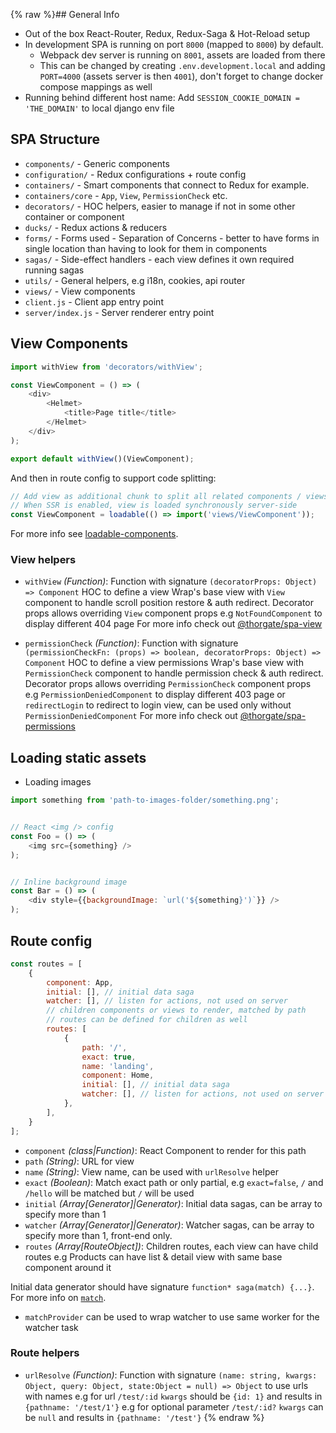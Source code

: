 {% raw %}## <a name="general"></a>General Info

- Out of the box React-Router, Redux, Redux-Saga & Hot-Reload setup
- In development SPA is running on port `8000` (mapped to `8000`) by default.
    - Webpack dev server is running on `8001`, assets are loaded from there
    - This can be changed by creating `.env.development.local` and adding `PORT=4000` (assets server is then `4001`),
      don't forget to change docker compose mappings as well
- Running behind different host name: Add `SESSION_COOKIE_DOMAIN = 'THE_DOMAIN'` to local django env file


## <a name="structure"></a>SPA Structure

* `components/` - Generic components
* `configuration/` - Redux configurations + route config
* `containers/` - Smart components that connect to Redux for example.
* `containers/core` - `App`, `View`, `PermissionCheck` etc.
* `decorators/` - HOC helpers, easier to manage if not in some other container or component
* `ducks/` - Redux actions & reducers
* `forms/` - Forms used - Separation of Concerns - better to have forms in single location than having to look for them in components
* `sagas/` - Side-effect handlers - each view defines it own required running sagas
* `utils/` - General helpers, e.g i18n, cookies, api router
* `views/` - View components
* `client.js` - Client app entry point
* `server/index.js` - Server renderer entry point


## <a name="viewComponents"></a>View Components

```js
import withView from 'decorators/withView';

const ViewComponent = () => (
    <div>
        <Helmet>
            <title>Page title</title>
        </Helmet>
    </div>
);

export default withView()(ViewComponent);
```

And then in route config to support code splitting:

```js
// Add view as additional chunk to split all related components / views in to separate chunk
// When SSR is enabled, view is loaded synchronously server-side
const ViewComponent = loadable(() => import('views/ViewComponent'));
```

For more info see [loadable-components](https://github.com/smooth-code/loadable-components).


### View helpers
- ``withView`` *(Function)*: Function with signature `(decoratorProps: Object) => Component` HOC to define a view
                             Wrap's base view with `View` component to handle scroll position restore & auth redirect.
                             Decorator props allows overriding `View` component props e.g `NotFoundComponent` to display different 404 page
                             For more info check out [@thorgate/spa-view](https://github.com/thorgate/tg-spa-utils/tree/master/packages/view)

- ``permissionCheck`` *(Function)*: Function with signature `(permissionCheckFn: (props) => boolean, decoratorProps: Object) => Component` HOC to define a view permissions
                             Wrap's base view with `PermissionCheck` component to handle permission check & auth redirect.
                             Decorator props allows overriding `PermissionCheck` component props
                             e.g `PermissionDeniedComponent` to display different 403 page or
                             `redirectLogin` to redirect to login view, can be used only without `PermissionDeniedComponent`
                             For more info check out [@thorgate/spa-permissions](https://github.com/thorgate/tg-spa-utils/tree/master/packages/permissions)


## Loading static assets

 - Loading images
 
```js
import something from 'path-to-images-folder/something.png';


// React <img /> config
const Foo = () => (
    <img src={something} />
);


// Inline background image
const Bar = () => (
    <div style={{backgroundImage: `url('${something}')`}} />
);

```                             


## <a name="routeConfig"></a>Route config

```js
const routes = [
    {
        component: App,
        initial: [], // initial data saga
        watcher: [], // listen for actions, not used on server
        // children components or views to render, matched by path
        // routes can be defined for children as well
        routes: [
            {
                path: '/',
                exact: true,
                name: 'landing',
                component: Home,
                initial: [], // initial data saga
                watcher: [], // listen for actions, not used on server
            },         
        ],
    }
];
```

- ``component`` *(class|Function)*: React Component to render for this path
- ``path`` *(String)*: URL for view
- ``name`` *(String)*: View name, can be used with `urlResolve` helper
- ``exact`` *(Boolean)*: Match exact path or only partial, e.g `exact=false`, `/` and `/hello` will be matched but `/` will be used
- ``initial`` *(Array[Generator]|Generator)*: Initial data sagas, can be array to specify more than 1
- ``watcher`` *(Array[Generator]|Generator)*: Watcher sagas, can be array to specify more than 1, front-end only.
- ``routes`` *(Array[RouteObject])*: Children routes, each view can have child routes 
                                             e.g Products can have list & detail view with same base component around it

Initial data generator should have signature `function* saga(match) {...}`. For more info on [`match`](https://github.com/ReactTraining/react-router/tree/master/packages/react-router-config).
- `matchProvider` can be used to wrap watcher to use same worker for the watcher task


### Route helpers
- ``urlResolve`` *(Function)*: Function with signature `(name: string, kwargs: Object, query: Object, state:Object = null) => Object` to use urls with names
                               e.g for url `/test/:id` `kwargs` should be `{id: 1}` and results in `{pathname: '/test/1'}`
                               e.g for optional parameter `/test/:id?` `kwargs` can be `null` and results in `{pathname: '/test'}`
{% endraw %}
